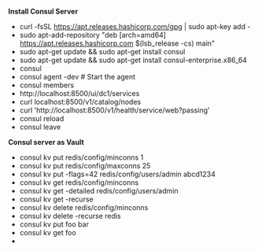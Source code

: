 

__Install Consul Server__

* curl -fsSL https://apt.releases.hashicorp.com/gpg | sudo apt-key add -
* sudo apt-add-repository "deb [arch=amd64] https://apt.releases.hashicorp.com $(lsb_release -cs) main"
* sudo apt-get update && sudo apt-get install consul
* sudo apt-get update && sudo apt-get install consul-enterprise.x86_64
* consul
* consul agent -dev # Start the agent
* consul members
* http://localhost:8500/ui/dc1/services
* curl localhost:8500/v1/catalog/nodes
* curl 'http://localhost:8500/v1/health/service/web?passing'
* consul reload
* consul leave

__Consul server as Vault__

* consul kv put redis/config/minconns 1
* consul kv put redis/config/maxconns 25
* consul kv put -flags=42 redis/config/users/admin abcd1234
* consul kv get redis/config/minconns
* consul kv get -detailed redis/config/users/admin
* consul kv get -recurse
* consul kv delete redis/config/minconns
* consul kv delete -recurse redis
* consul kv put foo bar
* consul kv get foo
* 